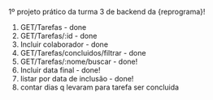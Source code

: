 1º projeto prático da turma 3 de backend da {reprograma}!

1. GET/Tarefas - done
2. GET/Tarefas/:id - done
3. Incluir colaborador - done
4. GET/Tarefas/concluidos/filtrar - done
5. GET/Tarefas/:nome/buscar - done!
6. Incluir data final - done!
7. listar por data de inclusão - done!
8. contar dias q levaram para tarefa ser concluida